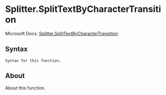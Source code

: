 ---
---

# Splitter.SplitTextByCharacterTransition

Microsoft Docs: [Splitter.SplitTextByCharacterTransition](https://docs.microsoft.com/en-us/powerquery-m/splitter-splittextbycharactertransition)

## Syntax

```powerquery-m
Syntax for this function.
```

## About

About this function.

